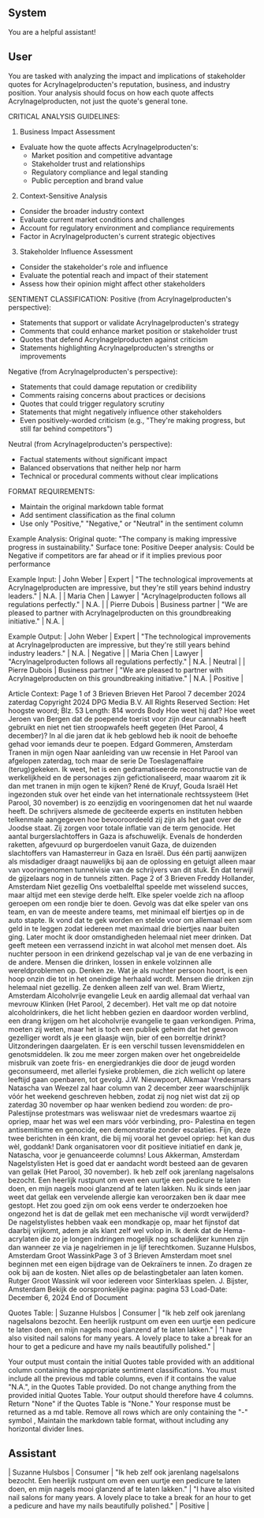 ## System

You are a helpful assistant!

## User


You are tasked with analyzing the impact and implications of stakeholder quotes for Acrylnagelproducten's reputation, business, and industry position. Your analysis should focus on how each quote affects Acrylnagelproducten, not just the quote's general tone.

CRITICAL ANALYSIS GUIDELINES:
1. Business Impact Assessment
- Evaluate how the quote affects Acrylnagelproducten's:
  * Market position and competitive advantage
  * Stakeholder trust and relationships
  * Regulatory compliance and legal standing
  * Public perception and brand value

2. Context-Sensitive Analysis
- Consider the broader industry context
- Evaluate current market conditions and challenges
- Account for regulatory environment and compliance requirements
- Factor in Acrylnagelproducten's current strategic objectives

3. Stakeholder Influence Assessment
- Consider the stakeholder's role and influence
- Evaluate the potential reach and impact of their statement
- Assess how their opinion might affect other stakeholders

SENTIMENT CLASSIFICATION:
Positive (from Acrylnagelproducten's perspective):
- Statements that support or validate Acrylnagelproducten's strategy
- Comments that could enhance market position or stakeholder trust
- Quotes that defend Acrylnagelproducten against criticism
- Statements highlighting Acrylnagelproducten's strengths or improvements

Negative (from Acrylnagelproducten's perspective):
- Statements that could damage reputation or credibility
- Comments raising concerns about practices or decisions
- Quotes that could trigger regulatory scrutiny
- Statements that might negatively influence other stakeholders
- Even positively-worded criticism (e.g., "They're making progress, but still far behind competitors")

Neutral (from Acrylnagelproducten's perspective):
- Factual statements without significant impact
- Balanced observations that neither help nor harm
- Technical or procedural comments without clear implications

FORMAT REQUIREMENTS:
- Maintain the original markdown table format
- Add sentiment classification as the final column
- Use only "Positive," "Negative," or "Neutral" in the sentiment column

Example Analysis:
Original quote: "The company is making impressive progress in sustainability."
Surface tone: Positive
Deeper analysis: Could be Negative if competitors are far ahead or if it implies previous poor performance

Example Input:
| John Weber | Expert | "The technological improvements at Acrylnagelproducten are impressive, but they're still years behind industry leaders." | N.A. |
| Maria Chen | Lawyer | "Acrylnagelproducten follows all regulations perfectly." | N.A. |
| Pierre Dubois | Business partner | "We are pleased to partner with Acrylnagelproducten on this groundbreaking initiative." | N.A. |

Example Output:
| John Weber | Expert | "The technological improvements at Acrylnagelproducten are impressive, but they're still years behind industry leaders." | N.A. | Negative |
| Maria Chen | Lawyer | "Acrylnagelproducten follows all regulations perfectly." | N.A. | Neutral |
| Pierre Dubois | Business partner | "We are pleased to partner with Acrylnagelproducten on this groundbreaking initiative." | N.A. | Positive |

Article Context:
Page 1 of 3
Brieven
Brieven
Het Parool
7 december 2024 zaterdag
Copyright 2024 DPG Media B.V. All Rights Reserved
Section: Het hoogste woord; Blz. 53
Length: 814 words
Body
Hoe weet hij dat?
Hoe weet Jeroen van Bergen dat de poepende toerist voor zijn deur cannabis heeft gebruikt en niet net tien 
stroopwafels heeft gegeten (Het Parool, 4 december)? In al die jaren dat ik heb geblowd heb ik nooit de behoefte 
gehad voor iemands deur te poepen.
Edgard Gommeren, Amsterdam
Tranen in mijn ogen
Naar aanleiding van uw recensie in Het Parool van afgelopen zaterdag, toch maar de serie De Toeslagenaffaire 
(terug)gekeken. Ik weet, het is een gedramatiseerde reconstructie van de werkelijkheid en de personages zijn 
gefictionaliseerd, maar waarom zit ik dan met tranen in mijn ogen te kijken?
René de Kruyf, Gouda
Israël
Het ingezonden stuk over het einde van het internationale rechtssysteem (Het Parool, 30 november) is zo eenzijdig 
en vooringenomen dat het nul waarde heeft. De schrijvers alsmede de geciteerde experts en instituten hebben 
telkenmale aangegeven hoe bevooroordeeld zij zijn als het gaat over de Joodse staat. Zij zorgen voor totale inflatie 
van de term genocide.
Het aantal burgerslachtoffers in Gaza is afschuwelijk. Evenals de honderden raketten, afgevuurd op burgerdoelen 
vanuit Gaza, de duizenden slachtoffers van Hamasterreur in Gaza en Israël. Dus één partij aanwijzen als 
misdadiger draagt nauwelijks bij aan de oplossing en getuigt alleen maar van vooringenomen tunnelvisie van de 
schrijvers van dit stuk. En dat terwijl de gijzelaars nog in de tunnels zitten.
Page 2 of 3
Brieven
Freddy Hollander, Amsterdam
Niet gezellig
Ons voetbalelftal speelde met wisselend succes, maar altijd met een stevige derde helft. Elke speler voelde zich na 
afloop geroepen om een rondje bier te doen. Gevolg was dat elke speler van ons team, en van de meeste andere 
teams, met minimaal elf biertjes op in de auto stapte. Ik vond dat te gek worden en stelde voor om allemaal een 
som geld in te leggen zodat iedereen met maximaal drie biertjes naar buiten ging. Later mocht ik door 
omstandigheden helemaal niet meer drinken. Dat geeft meteen een verrassend inzicht in wat alcohol met mensen 
doet. Als nuchter persoon in een drinkend gezelschap val je van de ene verbazing in de andere. Mensen die 
drinken, lossen in enkele volzinnen alle wereldproblemen op. Denken ze. Wat je als nuchter persoon hoort, is een 
hoop onzin die tot in het oneindige herhaald wordt. Mensen die drinken zijn helemaal niet gezellig. Ze denken 
alleen zelf van wel.
Bram Wiertz, Amsterdam
Alcoholvrije evangelie
Leuk en aardig allemaal dat verhaal van mevrouw Klinken (Het Parool, 2 december). Het valt me op dat notoire 
alcoholdrinkers, die het licht hebben gezien en daardoor worden verblind, een drang krijgen om het alcoholvrije 
evangelie te gaan verkondigen. Prima, moeten zij weten, maar het is toch een publiek geheim dat het gewoon 
gezelliger wordt als je een glaasje wijn, bier of een borreltje drinkt? Uitzonderingen daargelaten. Er is een verschil 
tussen levensmiddelen en genotsmiddelen. Ik zou me meer zorgen maken over het ongebreidelde misbruik van 
zoete fris- en energiedrankjes die door de jeugd worden geconsumeerd, met allerlei fysieke problemen, die zich 
wellicht op latere leeftijd gaan openbaren, tot gevolg.
J.W. Nieuwpoort, Alkmaar
Vredesmars
Natascha van Weezel zal haar column van 2 december zeer waarschijnlijk vóór het weekend geschreven hebben, 
zodat zij nog niet wist dat zij op zaterdag 30 november op haar wenken bediend zou worden: de pro-Palestijnse 
protestmars was weliswaar niet de vredesmars waartoe zij opriep, maar het was wel een mars vóór verbinding, pro-
Palestina en tegen antisemitisme en genocide, een demonstratie zonder escalaties. Fijn, deze twee berichten in 
één krant, die bij mij vooral het gevoel opriep: het kan dus wèl, goddank! Dank organisatoren voor dit positieve 
initiatief en dank je, Natascha, voor je genuanceerde columns!
Lous Akkerman, Amsterdam
Nagelstylisten
Het is goed dat er aandacht wordt besteed aan de gevaren van gellak (Het Parool, 30 november). Ik heb zelf ook 
jarenlang nagelsalons bezocht. Een heerlijk rustpunt om even een uurtje een pedicure te laten doen, en mijn 
nagels mooi glanzend af te laten lakken. Nu ik sinds een jaar weet dat gellak een vervelende allergie kan 
veroorzaken ben ik daar mee gestopt.
Het zou goed zijn om ook eens verder te onderzoeken hoe ongezond het is dat de gellak met een mechanische vijl 
wordt verwijderd? De nagelstylistes hebben vaak een mondkapje op, maar het fijnstof dat daarbij vrijkomt, adem 
je als klant zelf wel volop in. Ik denk dat de Hema-acrylaten die zo je longen indringen mogelijk nog schadelijker 
kunnen zijn dan wanneer ze via je nagelriemen in je lijf terechtkomen.
Suzanne Hulsbos, Amsterdam
Groot WassinkPage 3 of 3
Brieven
Amsterdam moet snel beginnen met een eigen bijdrage van de Oekraïners te innen. Zo dragen ze ook bij aan de 
kosten. Niet alles op de belastingbetaler aan laten komen. Rutger Groot Wassink wil voor iedereen voor Sinterklaas 
spelen.
J. Bijster, Amsterdam
Bekijk de oorspronkelijke pagina: pagina 53
Load-Date: December 6, 2024
End of Document

Quotes Table:
| Suzanne Hulsbos | Consumer | "Ik heb zelf ook jarenlang nagelsalons bezocht. Een heerlijk rustpunt om even een uurtje een pedicure te laten doen, en mijn nagels mooi glanzend af te laten lakken." | "I have also visited nail salons for many years. A lovely place to take a break for an hour to get a pedicure and have my nails beautifully polished." |

Your output must contain the initial Quotes table provided with an additional column containing the appropriate sentiment classifications. You must include all the previous md table columns, even if it contains the value "N.A.", in the Quotes Table provided. Do not change anything from the provided initial Quotes Table. Your output should therefore have 4 columns. Return "None" if the Quotes Table is "None." Your response must be returned as a md table. Remove all rows which are only containing the "-" symbol , Maintain the markdown table format, without including any horizontal divider lines.
        

## Assistant

| Suzanne Hulsbos | Consumer | "Ik heb zelf ook jarenlang nagelsalons bezocht. Een heerlijk rustpunt om even een uurtje een pedicure te laten doen, en mijn nagels mooi glanzend af te laten lakken." | "I have also visited nail salons for many years. A lovely place to take a break for an hour to get a pedicure and have my nails beautifully polished." | Positive |

